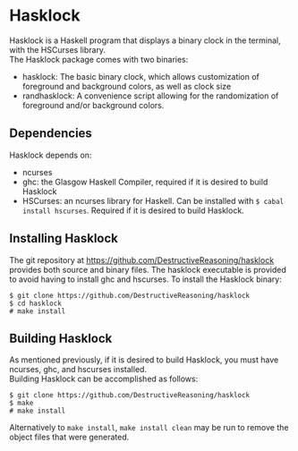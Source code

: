 Hasklock
========
Hasklock is a Haskell program that displays a binary clock in the terminal, with the HSCurses library.<br />
The Hasklock package comes with two binaries:
* hasklock: The basic binary clock, which allows customization of foreground and background colors, as well as clock size
* randhasklock: A convenience script allowing for the randomization of foreground and/or background colors.

Dependencies
------------
Hasklock depends on:
* ncurses
* ghc: the Glasgow Haskell Compiler, required if it is desired to build Hasklock
* HSCurses: an ncurses library for Haskell. Can be installed with `$ cabal install hscurses`. Required if it is desired to build Hasklock.

Installing Hasklock
-------------------
The git repository at https://github.com/DestructiveReasoning/hasklock provides both source and binary files.
The hasklock executable is provided to avoid having to install ghc and hscurses.
To install the Hasklock binary:
```
$ git clone https://github.com/DestructiveReasoning/hasklock
$ cd hasklock
# make install
```

Building Hasklock
-----------------
As mentioned previously, if it is desired to build Hasklock, you must have ncurses, ghc, and hscurses installed.<br />
Building Hasklock can be accomplished as follows:
```
$ git clone https://github.com/DestructiveReasoning/hasklock
$ make
# make install
```
Alternatively to `make install`, `make install clean` may be run to remove the object files that were generated.
